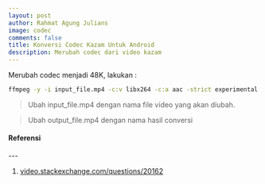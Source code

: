 ```yaml
---
layout: post
author: Rahmat Agung Julians
image: codec
comments: false
title: Konversi Codec Kazam Untuk Android
description: Merubah codec dari video kazam
---
```


Merubah codec menjadi 48K, lakukan :

```bash
ffmpeg -y -i input_file.mp4 -c:v libx264 -c:a aac -strict experimental -tune fastdecode -pix_fmt yuv420p -b:a 192k -ar 48000 output_file.mp4
```
>Ubah input_file.mp4 dengan nama file video yang akan diubah.

>Ubah output_file.mp4 dengan nama hasil conversi

<h4><b class="title-referensi">Referensi</b></h4> 
--- 
<ol class="referensi">
    <li>
        <a href="https://video.stackexchange.com/questions/20162/convert-kazam-video-file-to-a-file-playable-in-windows-media-player">video.stackexchange.com/questions/20162</a>
    </li>
</ol>